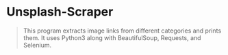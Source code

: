# Unsplash-Scraper
> This program extracts image links from different categories and prints them.
> It uses Python3 along with BeautifulSoup, Requests, and Selenium.
